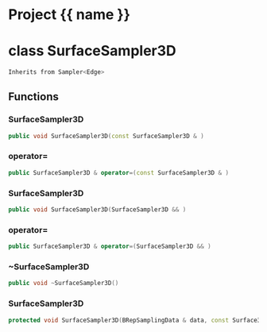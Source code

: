 <script setup>
import {useRoute} from 'vitepress'
const {path} = useRoute()
const tokens = path.split('/')
const words = tokens[2].split('-');
for (let i = 0; i < words.length; i++) {
    words[i] = words[i].charAt(0).toUpperCase() + words[i].slice(1);
    words[i] = words[i].replace('geode', 'Geode')
}
const name = words.join('-');
</script>
# Project {{ name }}

# class SurfaceSampler3D


```cpp
Inherits from Sampler<Edge>
```



## Functions

### SurfaceSampler3D

```cpp
public void SurfaceSampler3D(const SurfaceSampler3D & )
```


### operator=

```cpp
public SurfaceSampler3D & operator=(const SurfaceSampler3D & )
```


### SurfaceSampler3D

```cpp
public void SurfaceSampler3D(SurfaceSampler3D && )
```


### operator=

```cpp
public SurfaceSampler3D & operator=(SurfaceSampler3D && )
```


### ~SurfaceSampler3D

```cpp
public void ~SurfaceSampler3D()
```


### SurfaceSampler3D

```cpp
protected void SurfaceSampler3D(BRepSamplingData & data, const Surface3D & surface)
```




